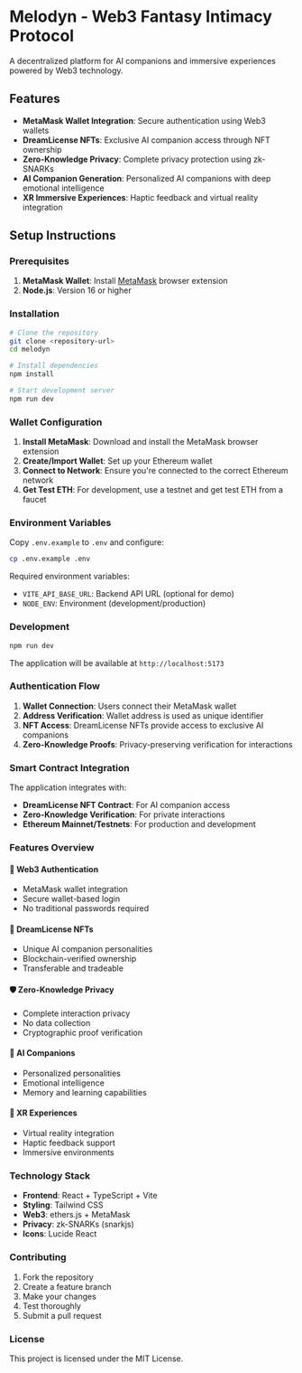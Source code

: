 # Melodyn - Web3 Fantasy Intimacy Protocol

A decentralized platform for AI companions and immersive experiences powered by Web3 technology.

## Features

- **MetaMask Wallet Integration**: Secure authentication using Web3 wallets
- **DreamLicense NFTs**: Exclusive AI companion access through NFT ownership
- **Zero-Knowledge Privacy**: Complete privacy protection using zk-SNARKs
- **AI Companion Generation**: Personalized AI companions with deep emotional intelligence
- **XR Immersive Experiences**: Haptic feedback and virtual reality integration

## Setup Instructions

### Prerequisites

1. **MetaMask Wallet**: Install [MetaMask](https://metamask.io) browser extension
2. **Node.js**: Version 16 or higher

### Installation

```bash
# Clone the repository
git clone <repository-url>
cd melodyn

# Install dependencies
npm install

# Start development server
npm run dev
```

### Wallet Configuration

1. **Install MetaMask**: Download and install the MetaMask browser extension
2. **Create/Import Wallet**: Set up your Ethereum wallet
3. **Connect to Network**: Ensure you're connected to the correct Ethereum network
4. **Get Test ETH**: For development, use a testnet and get test ETH from a faucet

### Environment Variables

Copy `.env.example` to `.env` and configure:

```bash
cp .env.example .env
```

Required environment variables:
- `VITE_API_BASE_URL`: Backend API URL (optional for demo)
- `NODE_ENV`: Environment (development/production)

### Development

```bash
npm run dev
```

The application will be available at `http://localhost:5173`

### Authentication Flow

1. **Wallet Connection**: Users connect their MetaMask wallet
2. **Address Verification**: Wallet address is used as unique identifier
3. **NFT Access**: DreamLicense NFTs provide access to exclusive AI companions
4. **Zero-Knowledge Proofs**: Privacy-preserving verification for interactions

### Smart Contract Integration

The application integrates with:
- **DreamLicense NFT Contract**: For AI companion access
- **Zero-Knowledge Verification**: For private interactions
- **Ethereum Mainnet/Testnets**: For production and development

### Features Overview

#### 🔐 Web3 Authentication
- MetaMask wallet integration
- Secure wallet-based login
- No traditional passwords required

#### 🎨 DreamLicense NFTs
- Unique AI companion personalities
- Blockchain-verified ownership
- Transferable and tradeable

#### 🛡️ Zero-Knowledge Privacy
- Complete interaction privacy
- No data collection
- Cryptographic proof verification

#### 🤖 AI Companions
- Personalized personalities
- Emotional intelligence
- Memory and learning capabilities

#### 🥽 XR Experiences
- Virtual reality integration
- Haptic feedback support
- Immersive environments

### Technology Stack

- **Frontend**: React + TypeScript + Vite
- **Styling**: Tailwind CSS
- **Web3**: ethers.js + MetaMask
- **Privacy**: zk-SNARKs (snarkjs)
- **Icons**: Lucide React

### Contributing

1. Fork the repository
2. Create a feature branch
3. Make your changes
4. Test thoroughly
5. Submit a pull request

### License

This project is licensed under the MIT License.